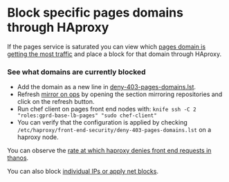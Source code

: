 # Block specific pages domains through HAproxy

If the pages service is saturated you can view which [pages domain is getting the most traffic](https://log.gprd.gitlab.net/app/dashboards#/view/8a1a3c40-7bf2-11ec-a649-b7cbb8e4f62e) and place a block for that domain through HAproxy.

### See what domains are currently blocked

* Add the domain as a new line in [deny-403-pages-domains.lst](https://gitlab.com/gitlab-com/security-tools/front-end-security/-/blob/master/deny-403-pages-domains.lst).
* Refresh [mirror on ops](https://ops.gitlab.net/infrastructure/lib/front-end-security/-/settings/repository) by opening the section mirroring repositories and click on the refresh button.
* Run chef client on pages front end nodes with: `knife ssh -C 2 "roles:gprd-base-lb-pages" "sudo chef-client"`
* You can verify that the configuration is applied by checking `/etc/haproxy/front-end-security/deny-403-pages-domains.lst` on a haproxy node.

You can observe the [rate at which haproxy denies front end requests in thanos](https://thanos.gitlab.net/graph?g0.expr=rate(haproxy_frontend_requests_denied_total%7Benv%3D%22gprd%22%2C%20type%3D%22pages%22%7D%5B5m%5D)&g0.tab=0&g0.stacked=0&g0.range_input=2d&g0.max_source_resolution=0s&g0.deduplicate=1&g0.partial_response=0&g0.store_matches=%5B%5D).


You can also block [individual IPs or apply net blocks](https://ops.gitlab.net/gitlab-com/runbooks/-/blob/master/docs/frontend/ban-netblocks-on-haproxy.md#blocking-individual-ips-and-net-blocks-on-ha-proxy).
